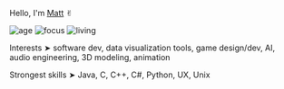 Hello, I'm [Matt](https://mcthomas.github.io) ✌︎

![age](https://img.shields.io/badge/age-22-red)
![focus](https://img.shields.io/badge/focus-software_dev-brightgreen)
![living](https://img.shields.io/badge/living-Madison-blue)

Interests ➤ software dev, data visualization tools, game design/dev, AI, audio engineering, 3D modeling, animation

Strongest skills ➤ Java, C, C++, C#, Python, UX, Unix 
